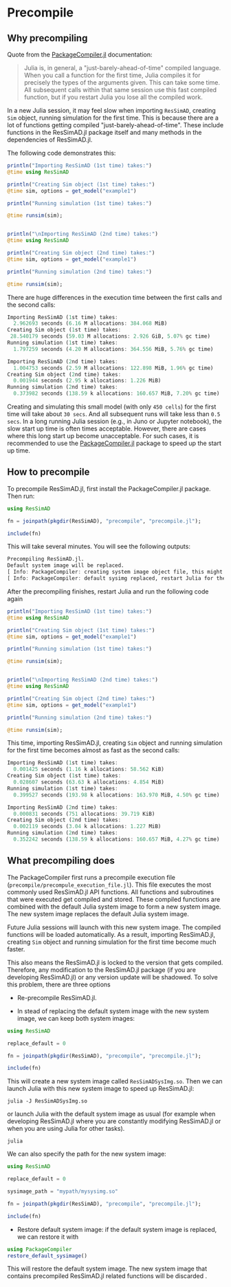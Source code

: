 # Precompile


## Why precompiling

Quote from the [PackageCompiler.jl](https://julialang.github.io/PackageCompiler.jl/dev/)
documentation:

> Julia is, in general, a "just-barely-ahead-of-time" compiled language. When you call a function for the first time, Julia compiles it for precisely the types of the arguments given. This can take some time. All subsequent calls within that same session use this fast compiled function, but if you restart Julia you lose all the compiled work.

In a new Julia session, it may feel slow when importing `ResSimAD`, creating `Sim`
object, running simulation for the first time. This is because there are a lot of
functions getting compiled "just-barely-ahead-of-time". These include functions
in the ResSimAD.jl package itself and many methods in the dependencies of ResSimAD.jl.

The following code demonstrates this:

```julia
println("Importing ResSimAD (1st time) takes:")
@time using ResSimAD

println("Creating Sim object (1st time) takes:")
@time sim, options = get_model("example1")

println("Running simulation (1st time) takes:")

@time runsim(sim);


println("\nImporting ResSimAD (2nd time) takes:")
@time using ResSimAD

println("Creating Sim object (2nd time) takes:")
@time sim, options = get_model("example1")

println("Running simulation (2nd time) takes:")

@time runsim(sim);

```

There are huge differences in the execution time between the first calls and the second calls:

```julia
Importing ResSimAD (1st time) takes:
  2.962693 seconds (6.16 M allocations: 384.068 MiB)
Creating Sim object (1st time) takes:
 28.540179 seconds (59.03 M allocations: 2.926 GiB, 5.07% gc time)
Running simulation (1st time) takes:
  1.797259 seconds (4.20 M allocations: 364.556 MiB, 5.76% gc time)

Importing ResSimAD (2nd time) takes:
  1.004753 seconds (2.59 M allocations: 122.898 MiB, 1.96% gc time)
Creating Sim object (2nd time) takes:
  0.001944 seconds (2.95 k allocations: 1.226 MiB)
Running simulation (2nd time) takes:
  0.373982 seconds (138.59 k allocations: 160.657 MiB, 7.20% gc time)
```

Creating and simulating this small model (with only `450 cells`) for the first time will take about `30 secs`. And all subsequent runs will take less than `0.5 secs`. In a long running Julia session (e.g., in Juno or Jupyter notebook), the slow start up time is often times acceptable. However, there are cases where this long start up become unacceptable. For such cases, it is recommended to use the [PackageCompiler.jl](https://julialang.github.io/PackageCompiler.jl/dev/) package to speed up the start up time.

## How to precompile

To precompile ResSimAD.jl, first install the PackageCompiler.jl package. Then run:

```julia
using ResSimAD

fn = joinpath(pkgdir(ResSimAD), "precompile", "precompile.jl");

include(fn)

```

This will take several minutes. You will see the following outputs:

```julia
Precompiling ResSimAD.jl.
Default system image will be replaced.
[ Info: PackageCompiler: creating system image object file, this might take a while...
[ Info: PackageCompiler: default sysimg replaced, restart Julia for the new sysimg to be in effect

```

After the precompiling finishes, restart Julia and run the following code again

```julia
println("Importing ResSimAD (1st time) takes:")
@time using ResSimAD

println("Creating Sim object (1st time) takes:")
@time sim, options = get_model("example1")

println("Running simulation (1st time) takes:")

@time runsim(sim);


println("\nImporting ResSimAD (2nd time) takes:")
@time using ResSimAD

println("Creating Sim object (2nd time) takes:")
@time sim, options = get_model("example1")

println("Running simulation (2nd time) takes:")

@time runsim(sim);

```

This time, importing ResSimAD.jl, creating `Sim` object and running simulation for the first time becomes almost as fast as the second calls:

```julia
Importing ResSimAD (1st time) takes:
  0.001425 seconds (1.16 k allocations: 58.562 KiB)
Creating Sim object (1st time) takes:
  0.028607 seconds (63.63 k allocations: 4.854 MiB)
Running simulation (1st time) takes:
  0.399527 seconds (193.98 k allocations: 163.970 MiB, 4.50% gc time)

Importing ResSimAD (2nd time) takes:
  0.000831 seconds (751 allocations: 39.719 KiB)
Creating Sim object (2nd time) takes:
  0.002119 seconds (3.04 k allocations: 1.227 MiB)
Running simulation (2nd time) takes:
  0.352242 seconds (138.59 k allocations: 160.657 MiB, 4.27% gc time)

```




## What precompiling does

The PackageCompiler first runs a precompile execution file (`precompile/precompule_execution_file.jl`). This file executes the most commonly used ResSimAD.jl API functions. All functions and subroutines that were executed get compiled and stored. These compiled functions are combined with the default Julia system image to form a new system image. The new system image replaces the default Julia system image.

Future Julia sessions will launch with this new system image. The compiled functions will be loaded automatically. As a result, importing ResSimAD.jl, creating `Sim` object and running simulation for the first time become much faster.

This also means the ResSimAD.jl is locked to the version that gets compiled. Therefore, any modification to the ResSimAD.jl package (if you are developing ResSimAD.jl) or any version update will be shadowed. To solve this problem, there are three options

- Re-precompile ResSimAD.jl.

- In stead of replacing the default system image with the new system image, we can keep both system images:

```julia
using ResSimAD

replace_default = 0

fn = joinpath(pkgdir(ResSimAD), "precompile", "precompile.jl");

include(fn)

```

This will create a new system image called `ResSimADSysImg.so`. Then we can launch Julia with this new system image to speed up ResSimAD.jl:

```shell
julia -J ResSimADSysImg.so
```

or launch Julia with the default system image as usual (for example when developing ResSimAD.jl where you are constantly modifying ResSimAD.jl or when you are using Julia for other tasks).
```shell
julia
```

We can also specify the path for the new system image:

```julia
using ResSimAD

replace_default = 0

sysimage_path = "mypath/mysysimg.so"

fn = joinpath(pkgdir(ResSimAD), "precompile", "precompile.jl");

include(fn)


```

- Restore default system image: if the default system image is replaced, we can restore it with

```julia
using PackageCompiler
restore_default_sysimage()
```

This will restore the default system image. The new system image that contains precompiled ResSimAD.jl related functions will be discarded .
